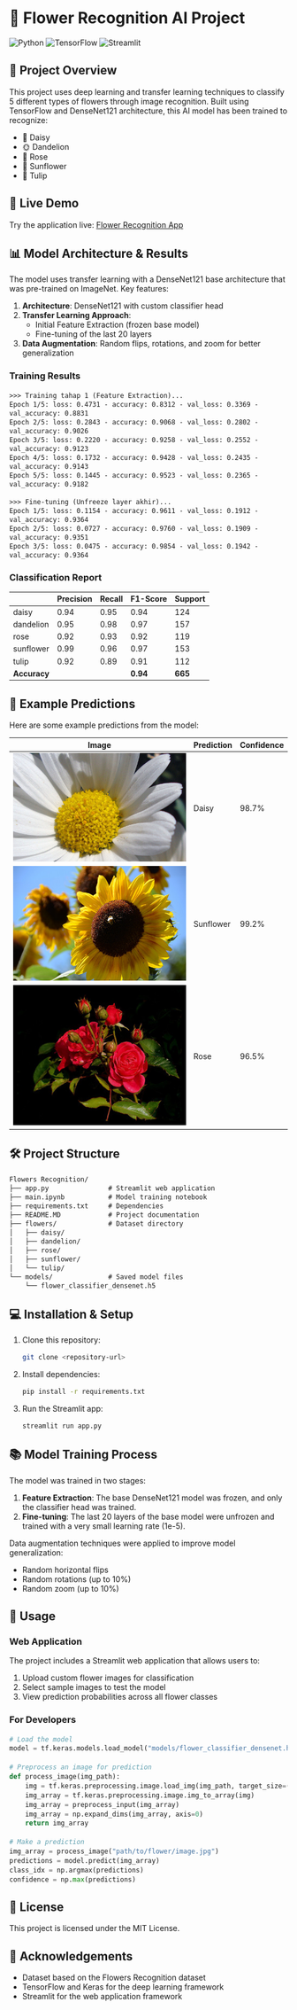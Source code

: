 # 🌸 Flower Recognition AI Project

![Python](https://img.shields.io/badge/Python-3.8%2B-blue)
![TensorFlow](https://img.shields.io/badge/TensorFlow-2.4%2B-orange)
![Streamlit](https://img.shields.io/badge/Streamlit-1.10%2B-red)

## 📝 Project Overview

This project uses deep learning and transfer learning techniques to classify 5 different types of flowers through image recognition. Built using TensorFlow and DenseNet121 architecture, this AI model has been trained to recognize:

- 🌼 Daisy
- 🌞 Dandelion
- 🌹 Rose
- 🌻 Sunflower
- 🌷 Tulip

## 🔴 Live Demo

Try the application live: [Flower Recognition App](https://recognizeflowers.streamlit.app/)

## 📊 Model Architecture & Results

The model uses transfer learning with a DenseNet121 base architecture that was pre-trained on ImageNet. Key features:

1. **Architecture**: DenseNet121 with custom classifier head
2. **Transfer Learning Approach**:
   - Initial Feature Extraction (frozen base model)
   - Fine-tuning of the last 20 layers
3. **Data Augmentation**: Random flips, rotations, and zoom for better generalization

### Training Results

```
>>> Training tahap 1 (Feature Extraction)...
Epoch 1/5: loss: 0.4731 - accuracy: 0.8312 - val_loss: 0.3369 - val_accuracy: 0.8831
Epoch 2/5: loss: 0.2843 - accuracy: 0.9068 - val_loss: 0.2802 - val_accuracy: 0.9026
Epoch 3/5: loss: 0.2220 - accuracy: 0.9258 - val_loss: 0.2552 - val_accuracy: 0.9123
Epoch 4/5: loss: 0.1732 - accuracy: 0.9428 - val_loss: 0.2435 - val_accuracy: 0.9143
Epoch 5/5: loss: 0.1445 - accuracy: 0.9523 - val_loss: 0.2365 - val_accuracy: 0.9182

>>> Fine-tuning (Unfreeze layer akhir)...
Epoch 1/5: loss: 0.1154 - accuracy: 0.9611 - val_loss: 0.1912 - val_accuracy: 0.9364
Epoch 2/5: loss: 0.0727 - accuracy: 0.9760 - val_loss: 0.1909 - val_accuracy: 0.9351
Epoch 3/5: loss: 0.0475 - accuracy: 0.9854 - val_loss: 0.1942 - val_accuracy: 0.9364
```

### Classification Report

|              | Precision | Recall | F1-Score | Support |
| ------------ | --------- | ------ | -------- | ------- |
| daisy        | 0.94      | 0.95   | 0.94     | 124     |
| dandelion    | 0.95      | 0.98   | 0.97     | 157     |
| rose         | 0.92      | 0.93   | 0.92     | 119     |
| sunflower    | 0.99      | 0.96   | 0.97     | 153     |
| tulip        | 0.92      | 0.89   | 0.91     | 112     |
| **Accuracy** |           |        | **0.94** | **665** |

## 📸 Example Predictions

Here are some example predictions from the model:

| Image                                                                                                                     | Prediction | Confidence |
| ------------------------------------------------------------------------------------------------------------------------- | ---------- | ---------- |
| ![Daisy](https://github.com/AIPPproject03/Flowers-Recognition/blob/main/flowers/daisy/10140303196_b88d3d6cec.jpg)         | Daisy      | 98.7%      |
| ![Sunflower](https://github.com/AIPPproject03/Flowers-Recognition/blob/main/flowers/sunflower/20342824594_9740b7b160.jpg) | Sunflower  | 99.2%      |
| ![Rose](https://github.com/AIPPproject03/Flowers-Recognition/blob/main/flowers/rose/2065522422_cfdd80044a_n.jpg)          | Rose       | 96.5%      |

## 🛠️ Project Structure

```
Flowers Recognition/
├── app.py               # Streamlit web application
├── main.ipynb           # Model training notebook
├── requirements.txt     # Dependencies
├── README.MD            # Project documentation
├── flowers/             # Dataset directory
│   ├── daisy/
│   ├── dandelion/
│   ├── rose/
│   ├── sunflower/
│   └── tulip/
└── models/              # Saved model files
    └── flower_classifier_densenet.h5
```

## 💻 Installation & Setup

1. Clone this repository:

   ```bash
   git clone <repository-url>
   ```

2. Install dependencies:

   ```bash
   pip install -r requirements.txt
   ```

3. Run the Streamlit app:
   ```bash
   streamlit run app.py
   ```

## 📚 Model Training Process

The model was trained in two stages:

1. **Feature Extraction**: The base DenseNet121 model was frozen, and only the classifier head was trained.
2. **Fine-tuning**: The last 20 layers of the base model were unfrozen and trained with a very small learning rate (1e-5).

Data augmentation techniques were applied to improve model generalization:

- Random horizontal flips
- Random rotations (up to 10%)
- Random zoom (up to 10%)

## 🔄 Usage

### Web Application

The project includes a Streamlit web application that allows users to:

1. Upload custom flower images for classification
2. Select sample images to test the model
3. View prediction probabilities across all flower classes

### For Developers

```python
# Load the model
model = tf.keras.models.load_model("models/flower_classifier_densenet.h5")

# Preprocess an image for prediction
def process_image(img_path):
    img = tf.keras.preprocessing.image.load_img(img_path, target_size=(224, 224))
    img_array = tf.keras.preprocessing.image.img_to_array(img)
    img_array = preprocess_input(img_array)
    img_array = np.expand_dims(img_array, axis=0)
    return img_array

# Make a prediction
img_array = process_image("path/to/flower/image.jpg")
predictions = model.predict(img_array)
class_idx = np.argmax(predictions)
confidence = np.max(predictions)
```

## 📄 License

This project is licensed under the MIT License.

## 🙏 Acknowledgements

- Dataset based on the Flowers Recognition dataset
- TensorFlow and Keras for the deep learning framework
- Streamlit for the web application framework
